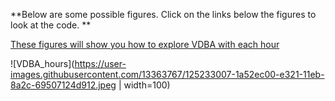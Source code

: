 
**Below are some possible figures. Click on the links below the figures to look at the code. **


[These figures will show you how to explore VDBA with each hour](https://github.com/cclemente/Animal_accelerometry/tree/main/figures/VDBA)

![VDBA_hours](https://user-images.githubusercontent.com/13363767/125233007-1a52ec00-e321-11eb-8a2c-69507124d912.jpeg | width=100)

